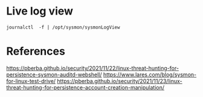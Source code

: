  # Live log view
 ```journalctl  -f | /opt/sysmon/sysmonLogView```



# References
https://pberba.github.io/security/2021/11/22/linux-threat-hunting-for-persistence-sysmon-auditd-webshell/
https://www.lares.com/blog/sysmon-for-linux-test-drive/
https://pberba.github.io/security/2021/11/23/linux-threat-hunting-for-persistence-account-creation-manipulation/
